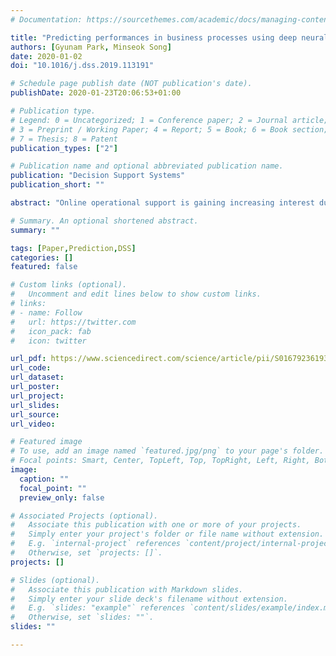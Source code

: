 ```yaml
---
# Documentation: https://sourcethemes.com/academic/docs/managing-content/

title: "Predicting performances in business processes using deep neural networks"
authors: [Gyunam Park, Minseok Song]
date: 2020-01-02
doi: "10.1016/j.dss.2019.113191"

# Schedule page publish date (NOT publication's date).
publishDate: 2020-01-23T20:06:53+01:00

# Publication type.
# Legend: 0 = Uncategorized; 1 = Conference paper; 2 = Journal article;
# 3 = Preprint / Working Paper; 4 = Report; 5 = Book; 6 = Book section;
# 7 = Thesis; 8 = Patent
publication_types: ["2"]

# Publication name and optional abbreviated publication name.
publication: "Decision Support Systems"
publication_short: ""

abstract: "Online operational support is gaining increasing interest due to the availability of real-time data and sufficient computing power, such as predictive business process monitoring. Predictive business process monitoring aims at providing timely information that enables proactive and corrective actions to improve process enactments and mitigate risks. There are a handful of research works focusing on the predictions at the instance level. However, it is more practical to predict the performance of processes at the process model level and detect potential weaknesses in the process to facilitate the proactive actions that will improve the process execution. Thus, in this paper, we propose a novel method to predict the future performances of a business process at the process model level. More in detail, we construct an annotated transition system and generate a process representation matrix from it. Based on the process representation matrix, we build performance prediction models using deep neural networks that consider both spatial and temporal dependencies present in the underlying business process. To validate the proposed method, we performed case studies on three real-life logs."

# Summary. An optional shortened abstract.
summary: ""

tags: [Paper,Prediction,DSS]
categories: []
featured: false

# Custom links (optional).
#   Uncomment and edit lines below to show custom links.
# links:
# - name: Follow
#   url: https://twitter.com
#   icon_pack: fab
#   icon: twitter

url_pdf: https://www.sciencedirect.com/science/article/pii/S0167923619302209?via%3Dihub
url_code:
url_dataset:
url_poster:
url_project:
url_slides:
url_source:
url_video:

# Featured image
# To use, add an image named `featured.jpg/png` to your page's folder.
# Focal points: Smart, Center, TopLeft, Top, TopRight, Left, Right, BottomLeft, Bottom, BottomRight.
image:
  caption: ""
  focal_point: ""
  preview_only: false

# Associated Projects (optional).
#   Associate this publication with one or more of your projects.
#   Simply enter your project's folder or file name without extension.
#   E.g. `internal-project` references `content/project/internal-project/index.md`.
#   Otherwise, set `projects: []`.
projects: []

# Slides (optional).
#   Associate this publication with Markdown slides.
#   Simply enter your slide deck's filename without extension.
#   E.g. `slides: "example"` references `content/slides/example/index.md`.
#   Otherwise, set `slides: ""`.
slides: ""

---
```


